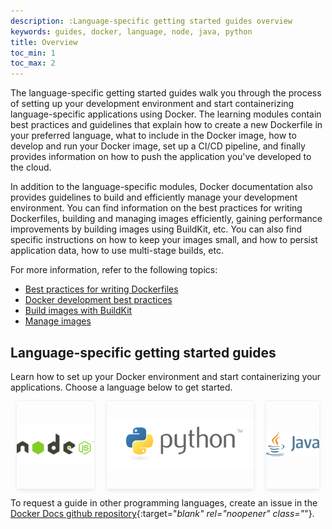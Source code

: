 ```yaml
---
description: :Language-specific getting started guides overview
keywords: guides, docker, language, node, java, python
title: Overview
toc_min: 1
toc_max: 2
---
```


The language-specific getting started guides walk you through the process of setting up your development environment and start containerizing language-specific applications using Docker. The learning modules contain best practices and guidelines that explain how to create a new Dockerfile in your preferred language, what to include in the Docker image, how to develop and run your Docker image, set up a CI/CD pipeline, and finally provides information on how to push the application you've developed to the cloud.

In addition to the language-specific modules, Docker documentation also provides guidelines to build and efficiently manage your development environment. You can find information on the best practices for writing Dockerfiles, building and managing images efficiently, gaining performance improvements by building images using BuildKit, etc. You can also find specific instructions on how to keep your images small, and how to persist application data, how to use multi-stage builds, etc.

For more information, refer to the following topics:

* [Best practices for writing Dockerfiles](../develop/develop-images/dockerfile_best-practices.md)
* [Docker development best practices](../develop/dev-best-practices.md)
* [Build images with BuildKit](../develop/develop-images/build_enhancements.md)
* [Manage images](../develop/develop-images/image_management.md)

## Language-specific getting started guides

Learn how to set up your Docker environment and start containerizing your applications. Choose a language below to get started.

<div class="component-container">
    <!--start row-->
    <div class="row" style="display: flex; align-items: center">
        <div class="col-sm-12 col-md-12 col-lg-4 block" style="margin: 0 10px;box-shadow: 0 3px 6px #0b214a17, 0 -2px 2px #0b214a08; height: 140px; display: flex; align-items: center">
                <div class="component-icon">
                    <a href="/language/nodejs/"><img src="/language/images/nodejs.png" alt="Develop with Node"></a>
                </div>
        </div>
        <div class="col-sm-12 col-md-12 col-lg-4 block" style="margin: 0 10px;box-shadow: 0 3px 6px #0b214a17, 0 -2px 2px #0b214a08; height: 140px; display: flex; align-items: center">
        <a href="/language/python/">
                <div class="component-icon">
                    <img src="/language/images/python.png" alt="Develop with Python">
                </div>
            </a>
        </div>
        <div class="col-sm-12 col-md-12 col-lg-4 block" style="margin: 0 10px;box-shadow: 0 3px 6px #0b214a17, 0 -2px 2px #0b214a08; height: 140px; display: flex; align-items: center">
                <div class="component-icon">
                    <a href="/language/java/"><img src="/language/images/java.png" alt="Develop with Java"></a>
                </div>
        </div>
    </div>
</div>

To request a guide in other programming languages, create an issue in the [Docker Docs github repository](https://github.com/docker/docker.github.io/issues/new?title=Language-specific%20guides%20request){:target="_blank" rel="noopener" class="_"}.

<br />
